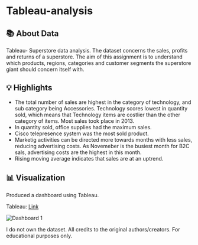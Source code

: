 # Tableau-analysis

## 📚 About Data

Tableau- Superstore data analysis. The dataset concerns the sales, profits and returns of a superstore. The aim of this assignment is to understand which products, regions, categories and customer segments the superstore giant should concern itself with.

## 💡 Highlights

- The total number of sales are highest in the category of technology, and sub category being Accessories. Technology scores lowest in quantity sold, which means that Technology items are costlier than the other category of items. Most sales took place in 2013.
- In quantity sold, office supplies had the maximum sales.
- Cisco telepresence system was the most sold product.
- Marketig activities can be directed more towards months with less sales, reducing advertising costs. As Novemeber is the busiest month for B2C sals, advertising costs are the highest in this month.
-  Rising moving average indicates that sales are at an uptrend.

## 📊 Visualization

Produced a dashboard using Tableau.

Tableau: [Link](https://public.tableau.com/views/Book1_17231124652010/Dashboard1?:language=en-GB&:sid=&:redirect=auth&:display_count=n&:origin=viz_share_link)

![Dashboard 1](https://github.com/user-attachments/assets/eb482f9a-a8b4-4827-bed9-0bd8857761b9)

I do not own the dataset. All credits to the original authors/creators. For educational purposes only.
